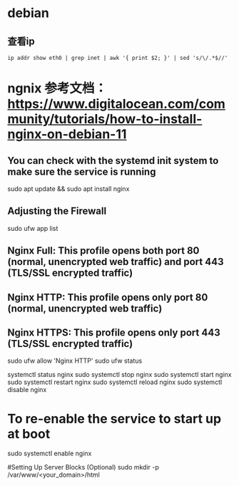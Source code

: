 # debian
## 查看ip
`
ip addr show eth0 | grep inet | awk '{ print $2; }' | sed 's/\/.*$//'
`

# ngnix 参考文档：https://www.digitalocean.com/community/tutorials/how-to-install-nginx-on-debian-11
## You can check with the systemd init system to make sure the service is running
sudo apt update && sudo apt install nginx
## Adjusting the Firewall
sudo ufw app list
## Nginx Full: This profile opens both port 80 (normal, unencrypted web traffic) and port 443 (TLS/SSL encrypted traffic)
## Nginx HTTP: This profile opens only port 80 (normal, unencrypted web traffic)
## Nginx HTTPS: This profile opens only port 443 (TLS/SSL encrypted traffic)
sudo ufw allow 'Nginx HTTP'
sudo ufw status

systemctl status nginx
sudo systemctl stop nginx
sudo systemctl start nginx
sudo systemctl restart nginx
sudo systemctl reload nginx
sudo systemctl disable nginx
# To re-enable the service to start up at boot
sudo systemctl enable nginx


#Setting Up Server Blocks (Optional)
sudo mkdir -p /var/www/<your_domain>/html
